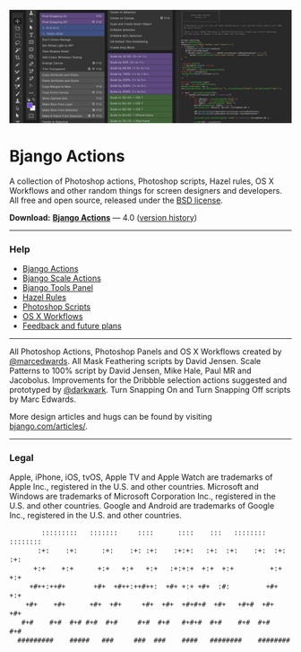![](Help/images/actions-hero.png)

# Bjango Actions

A collection of Photoshop actions, Photoshop scripts, Hazel rules, OS X Workflows and other random things for screen designers and developers. All free and open source, released under the [BSD license](https://github.com/bjango/Bjango-Actions/blob/master/Help/License.md).

**Download:** **[Bjango Actions](https://github.com/bjango/Bjango-Actions/archive/master.zip)** — 4.0 ([version history](https://github.com/bjango/Bjango-Actions/blob/master/Help/Version%20History.md))

-----

### Help

- [Bjango Actions](https://github.com/bjango/Bjango-Actions/blob/master/Help/Actions.md)
- [Bjango Scale Actions](https://github.com/bjango/Bjango-Actions/blob/master/Help/Help.md#bjango-scale-actions)
- [Bjango Tools Panel](https://github.com/bjango/Bjango-Actions/blob/master/Help/Help.md#bjango-tools-panel)
- [Hazel Rules](https://github.com/bjango/Bjango-Actions/blob/master/Help/Help.md#hazel-rules)
- [Photoshop Scripts](https://github.com/bjango/Bjango-Actions/blob/master/Help/Help.md#photoshop-scripts)
- [OS X Workflows](https://github.com/bjango/Bjango-Actions/blob/master/Help/Help.md#os-x-workflows)
- [Feedback and future plans](https://github.com/bjango/Bjango-Actions/blob/master/Help/Help.md#feedback-and-future-plans)

-----

All Photoshop Actions, Photoshop Panels and OS X Workflows created by [@marcedwards](http://twitter.com/marcedwards). All Mask Feathering scripts by David Jensen. Scale Patterns to 100% script by David Jensen, Mike Hale, Paul MR and Jacobolus. Improvements for the Dribbble selection actions suggested and prototyped by [@darkwark](http://twitter.com/darkwark). Turn Snapping On and Turn Snapping Off scripts by Marc Edwards.

More design articles and hugs can be found by visiting [bjango.com/articles/](http://bjango.com/articles/).

-----

### Legal

Apple, iPhone, iOS, tvOS, Apple TV and Apple Watch are trademarks of Apple Inc., registered in the U.S. and other countries. Microsoft and Windows are trademarks of Microsoft Corporation Inc., registered in the U.S. and other countries. Google and Android are trademarks of Google Inc., registered in the U.S. and other countries.

```
        :::::::::   :::::::     ::::      ::::    :::   ::::::::    :::::::: 
       :+:    :+:      :+:    :+: :+:    :+:+:   :+:  :+:    :+:  :+:    :+: 
      +:+    +:+      +:+   +:+   +:+   :+:+:+  +:+  +:+         +:+    +:+  
     +#++:++#+       +#+  +#++:++#++:  +#+ +:+ +#+  :#:         +#+    +:+   
    +#+    +#+      +#+  +#+     +#+  +#+  +#+#+#  +#+   +#+#  +#+    +#+    
   #+#    #+#  #+# #+#  #+#     #+#  #+#   #+#+#  #+#    #+#  #+#    #+#     
  #########    #####   ###     ###  ###    ####   ########    ########       
```
